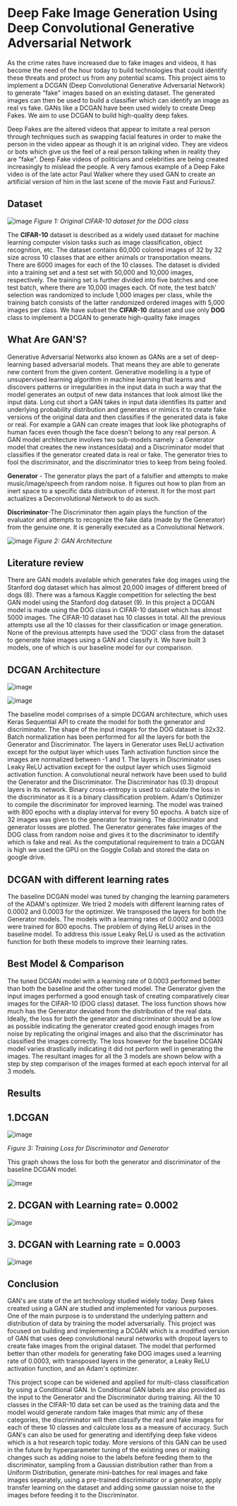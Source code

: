 # Deep Fake Image Generation Using Deep Convolutional Generative Adversarial Network #

As the crime rates have increased due to fake images and videos, it has become the need of the hour today to build technologies that could identify these threats and protect us from any potential scams. This project aims to implement a DCGAN (Deep Convolutional Generative Adversarial Network) to generate "fake" images based on an existing dataset. The generated images can then be used to build a classifier which can identify an image as real vs fake. GANs like a DCGAN have been used widely to create Deep Fakes. We aim to use DCGAN to build high-quality deep fakes.

Deep Fakes are the altered videos that appear to imitate a real person through techniques such as swapping facial features in order to make the person in the video appear as though it is an original video. They are videos or bots which give us the feel of a real person talking when in reality they are "fake". Deep Fake videos of politicians and celebrities are being created increasingly to mislead the people. A very famous example of a Deep Fake video is of the late actor Paul Walker where they used GAN to create an artificial version of him in the last scene of the movie Fast and Furious7.

 ## Dataset ##

![image](https://user-images.githubusercontent.com/55992728/119749809-e2254600-be65-11eb-8363-c153d30db29e.png)
 *Figure 1: Original CIFAR-10 dataset for the DOG class* 
 
The **CIFAR-10** dataset is described as a widely used dataset for machine learning computer vision tasks such as image classification, object recognition, etc. The dataset contains 60,000 colored images of 32 by 32 size across 10 classes that are either animals or transportation means. There are 6000 images for each of the 10 classes. The dataset is divided into a training set and a test set with 50,000 and 10,000 images, respectively. The training set is further divided into five batches and one test batch, where there are 10,000 images each. Of note, the test batch' selection was randomized to include 1,000 images per class, while the training batch consists of the latter randomized ordered images with 5,000 images per class. We have subset the **CIFAR-10** dataset and use only **DOG** class to implement a DCGAN to generate high-quality fake images

## What Are GAN'S?


Generative Adversarial Networks also known as GANs are a set of deep-learning based adversarial models. That means they are able to generate new content from the given content. Generative modelling is a type of unsupervised learning algorithm in machine learning  that learns and discovers patterns or irregularities in the input data in such a way that the model generates an output of new data instances that look almost like the input data. Long cut short a GAN takes in input data identifies its patter and underlying probability distribution and generates or mimics it to create fake versions of the original data and then classifies if the generated data is fake or real. For example a GAN can create images that look like photographs of human faces even though the face doesn't belong to any real person. A GAN model architecture involves two sub-models namely : a Generator model  that creates the new instances(data) and a Discriminator model that classifies if the generator created data is real or fake. The generator tries to fool the discriminator, and the discriminator tries to keep from being fooled.

**Generator** - The generator plays the part of a falsifier and attempts to make music/image/speech from random noise. It figures out how to plan from an inert space to a specific data distribution of interest. It for the most part actualizes a Deconvolutional Network to do as such.

**Discriminator**-The Discriminator then again plays the function of the evaluator and attempts to recognize the fake data (made by the Generator) from the genuine one. It is generally executed as a Convolutional Network.

![image](https://user-images.githubusercontent.com/55992728/119750002-5364f900-be66-11eb-9914-48b34c903826.png)
 *Figure 2: GAN Architecture* 

## Literature review

There are GAN models available which generates fake dog images using the Stanford dog dataset which has almost 20,000 images of different breed of dogs (8).  There was a famous Kaggle competition for selecting the best GAN model using the Stanford dog dataset (9). In this project a DCGAN model is made using the DOG class in CIFAR-10 dataset which has almost 5000 images. The CIFAR-10 dataset has 10 classes in total. All the previous attempts use all the 10 classes for their classification or image generation. None of the previous attempts have used the 'DOG' class from the dataset to generate fake images using a GAN and classify it. We have built 3 models, one of which is our baseline model for our comparison.

## DCGAN Architecture

![image](https://user-images.githubusercontent.com/55992728/119750085-85765b00-be66-11eb-90de-f8b69af8d968.png)

![image](https://user-images.githubusercontent.com/55992728/119750105-92934a00-be66-11eb-8c3c-8d37ec0b6e1f.png)

The baseline model comprises of a simple DCGAN architecture, which uses Keras Sequential API to create the model for both the generator and discriminator. The shape of the input images for the DOG dataset is 32x32. Batch normalization has been performed for all the layers for both the Generator and Discriminator. The layers in Generator uses ReLU activation except for the output layer which uses Tanh activation function since the images are normalized between -1 and 1. The layers in Discriminator uses Leaky ReLU activation except for the output layer which uses Sigmoid activation function. A convolutional neural network have been used to build the Generator and the Discriminator. The Discriminator has (0.3) dropout layers in its network. Binary cross-entropy is used to calculate the loss in the discriminator as it is a binary classification problem. Adam's Optimizer to compile the discriminator for improved learning. The model was trained with 800 epochs with a display interval for every 50 epochs. A batch size of 32 images was given to the generator for training. The discriminator and generator losses are plotted. The Generator generates fake images of the DOG class from random noise and gives it to the discriminator to identify which is fake and real. As the computational requirement to train a DCGAN is high we used the GPU on the Goggle Collab and stored the data on google drive. 

## DCGAN with different learning rates

The baseline DCGAN model was tuned by changing the learning parameters of the ADAM's optimizer. We tried 2 models with different learning rates of 0.0002 and 0.0003 for the optimizer. We transposed the layers for both the Generator models. The models with a learning rates of 0.0002 and 0.0003 were trained for 800 epochs. The problem of dying ReLU arises in the baseline model. To address this issue Leaky ReLU is used as the activation function for both these models to improve their learning rates.

## Best Model & Comparison

The tuned DCGAN model with a learning rate of 0.0003 performed better than both the baseline and the other tuned model. The Generator given the input images performed a good enough task of creating comparatively clear images for the CIFAR-10 (DOG class) dataset. The loss function shows how much has the Generator deviated from the distribution of the real data. Ideally, the loss for both the generator and discriminator should be as low as possible indicating the generator created good enough images from noise by replicating the original images and also that the discriminator has classified the images correctly. The loss however for the baseline DCGAN model varies drastically indicating it did not perform well in generating the images. The resultant images for all the 3 models are shown below with a step by step comparison of the images formed at each epoch interval for all 3 models.

## Results

## 1.DCGAN 

![image](https://user-images.githubusercontent.com/55992728/119750232-dbe39980-be66-11eb-81b8-6b3f77cafeca.png)

*Figure 3: Training Loss for Discriminator and Generator* 

This graph shows the loss for both the generator and discriminator of the baseline DCGAN model.

![image](https://user-images.githubusercontent.com/55992728/119750491-717f2900-be67-11eb-8bae-b94321c2b6d5.png)

## 2. DCGAN with Learning rate= 0.0002

![image](https://user-images.githubusercontent.com/55992728/119750551-95db0580-be67-11eb-99bd-813b4fb50729.png)

## 3. DCGAN with Learning rate = 0.0003

![image](https://user-images.githubusercontent.com/55992728/119750609-b4d99780-be67-11eb-988f-b7ad31f2ca24.png)

## Conclusion

GAN's are state of the art technology studied widely today. Deep fakes created using a GAN are studied and implemented for various purposes. One of the main purpose is to understand the underlying pattern and distribution of data by training the model adversarially. This project was focused on building and implementing a DCGAN which is a modified version of GAN that uses deep convolutional neural networks with dropout layers to create fake images from the original dataset. The model that performed better than other models for generating fake DOG images used a learning rate of 0.0003, with transposed layers in the generator, a Leaky ReLU activation function, and an Adam's optimizer.

This project scope can be widened and applied for multi-class classification by using a Conditional GAN. In Conditional GAN labels are also provided as the input to the Generator and the Discriminator during training. All the 10 classes in the CIFAR-10 data set can be used as the training data and the model would generate random fake images that mimic any of these categories, the discriminator will then classify the real and fake images for each of these 10 classes and calculate loss as a measure of accuracy. Such GAN's can also be used for generating and identifying deep fake videos which is a hot research topic today. More versions of this GAN can be used in the future by hyperparameter tuning of the existing ones or making changes such as adding noise to the labels before feeding them to the discriminator, sampling from a Gaussian distribution rather than from a Uniform Distribution, generate mini-batches for real images and fake images separately, using a pre-trained discriminator or a generator, apply transfer learning on the dataset and adding some gaussian noise to the images before feeding it to the Discriminator.

